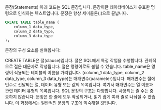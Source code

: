 문장(Statements) 아래 코드는 SQL 문장입니다. 문장이란 데이터베이스가 유효한 명령으로 인식하는 텍스트입니다. 문장은 항상 세미콜론(;)으로 끝납니다.

```sql
CREATE TABLE table_name ( 
	column_1 data_type, 
	column_2 data_type, 
	column_3 data_type 
);
```


문장의 구성 요소를 살펴봅시다:

CREATE TABLE은 절(clause)입니다. 절은 SQL에서 특정 작업을 수행합니다. 관례적으로 절은 대문자로 작성됩니다. 절은 명령어로도 불릴 수 있습니다. table_name은 명령이 적용되는 테이블의 이름을 가리킵니다. (column_1 data_type, column_2 data_type, column_3 data_type)는 매개변수(parameter)입니다. 매개변수는 절에 인수로 전달되는 열, 데이터 유형 또는 값의 목록입니다. 여기서 매개변수는 열 이름과 관련 데이터 유형의 목록입니다. SQL 문장의 구조는 다양합니다. 사용되는 줄 수는 중요하지 않습니다. 문장은 한 줄에 모두 작성되거나, 읽기 쉽게 여러 줄로 나눠질 수 있습니다. 이 과정에서는 일반적인 문장의 구조에 익숙해질 것입니다.


